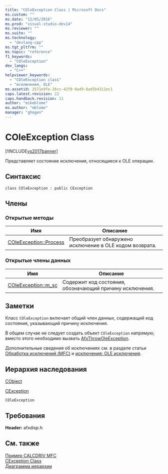 ```yaml
---
title: "COleException Class | Microsoft Docs"
ms.custom: ""
ms.date: "12/05/2016"
ms.prod: "visual-studio-dev14"
ms.reviewer: ""
ms.suite: ""
ms.technology: 
  - "devlang-cpp"
ms.tgt_pltfrm: ""
ms.topic: "reference"
f1_keywords: 
  - "COleException"
dev_langs: 
  - "C++"
helpviewer_keywords: 
  - "COleException class"
  - "исключения, OLE"
ms.assetid: 2571e9fe-26cc-42f0-9ad9-8ad5b4311ec1
caps.latest.revision: 22
caps.handback.revision: 11
author: "mikeblome"
ms.author: "mblome"
manager: "ghogen"
---
```

# COleException Class
[!INCLUDE[vs2017banner](../../assembler/inline/includes/vs2017banner.md)]

Представляет состояние исключения, относящиеся к OLE операции.  
  
## Синтаксис  
  
```  
class COleException : public CException  
```  
  
## Члены  
  
### Открытые методы  
  
|Имя|Описание|  
|---------|--------------|  
|[COleException::Process](../Topic/COleException::Process.md)|Преобразует обнаружено исключение в OLE кодом возврата.|  
  
### Открытые члены данных  
  
|Имя|Описание|  
|---------|--------------|  
|[COleException::m\_sc](../Topic/COleException::m_sc.md)|Содержит код состояния, обозначающий причину исключения.|  
  
## Заметки  
 Класс `COleException` включает общий член данных, содержащий код состояния, указывающий причину исключения.  
  
 В общем случае не следует создать объект `COleException` напрямую; вместо этого необходимо вызвать [AfxThrowOleException](../Topic/AfxThrowOleException.md).  
  
 Дополнительные сведения об исключениях см. в разделе статьи [Обработка исключений \(MFC\)](../../mfc/exception-handling-in-mfc.md) и [исключения: OLE исключения](../Topic/Exceptions:%20OLE%20Exceptions.md).  
  
## Иерархия наследования  
 [CObject](../Topic/CObject%20Class.md)  
  
 [CException](../../mfc/reference/cexception-class.md)  
  
 `COleException`  
  
## Требования  
 **Header:**  afxdisp.h  
  
## См. также  
 [Пример CALCDRIV MFC](../../top/visual-cpp-samples.md)   
 [CException Class](../../mfc/reference/cexception-class.md)   
 [Диаграмма иерархии](../../mfc/hierarchy-chart.md)